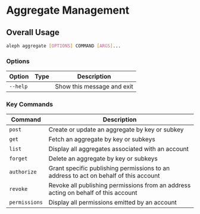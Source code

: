 # Aggregate Management

## Overall Usage

```bash
aleph aggregate [OPTIONS] COMMAND [ARGS]...
```

### Options

| Option | Type | Description |
|--------|------|-------------|
| `--help` |  | Show this message and exit |

### Key Commands

| Command | Description |
|---------|-------------|
| `post` | Create or update an aggregate by key or subkey |
| `get` | Fetch an aggregate by key or subkeys |
| `list` | Display all aggregates associated with an account |
| `forget` | Delete an aggregate by key or subkeys |
| `authorize` | Grant specific publishing permissions to an address to act on behalf of this account |
| `revoke` | Revoke all publishing permissions from an address acting on behalf of this account |
| `permissions` | Display all permissions emitted by an account |
